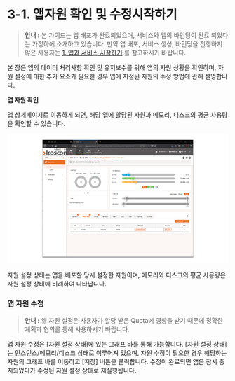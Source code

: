 # 3-1. 앱자원 확인 및 수정시작하기



> **안내 :** 본 가이드는 앱 배포가 완료되었으며, 서비스와 앱의 바인딩이 완료 되었다는 가정하에 소개하고 있습니다. 만약 앱 배포, 서비스 생성, 바인딩을 진행하지 않은 사용자는 [1. 앱과 서비스 시작하기](https://helppaas.kpaasta.cloud/doc/app/appnservice.html) 를 참고하시기 바랍니다.

본 장은 앱의 데이터 처리사항 확인 및 유지보수를 위해 앱의 자원 상황을 확인하며, 자원 설정에 대한 추가 요소가 필요한 경우 앱에 지정된 자원의 수정 방법에 관해 설명합니다.

**앱 자원 확인**

앱 상세페이지로 이동하게 되면, 해당 앱에 할당된 자원과 메모리, 디스크의 평균 사용량을 확인할 수 있습니다.

![](../.gitbook/assets/image%20%2865%29.png)

자원 설정 상태는 앱을 배포할 당시 설정한 자원이며, 메모리와 디스크의 평균 사용량은 자원 설정 상태에 비례하여 나타납니다.

### **앱 자원 수정**

> **안내 :** 앱 자원 설정은 사용자가 할당 받은 Quota에 영향을 받기 때문에 정확한 계획과 협의를 통해 사용하시기 바랍니다.

앱 자원 수정은 \[자원 설정 상태\]에 있는 그래프 바를 통해 가능합니다. \[자원 설정 상태\]는 인스턴스/메모리/디스크 상태로 이루어져 있으며, 자원 수정이 필요한 경우 해당하는 자원의 그래프 바를 이동하고 \[저장\] 버튼을 클릭합니다. 수정이 완료되면 앱은 잠시 중지되었다가 수정된 자원 설정 상태로 재실행됩니다.

